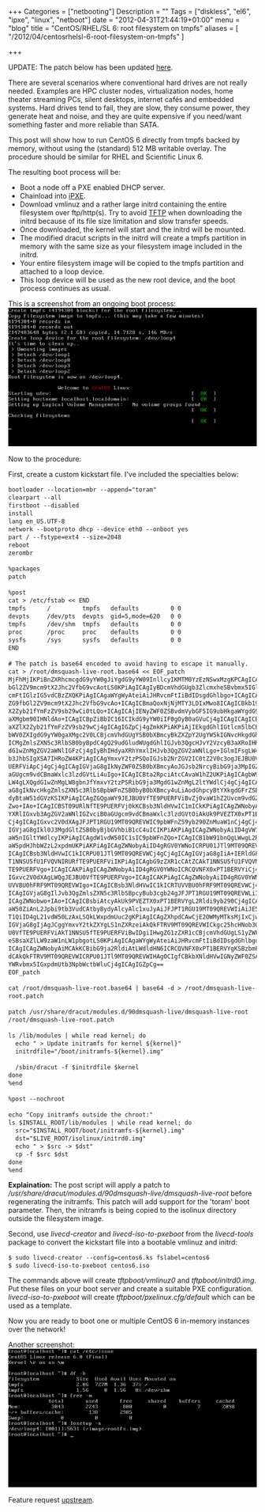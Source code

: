 +++
Categories = ["netbooting"]
Description = ""
Tags = ["diskless", "el6", "ipxe", "linux", "netboot"]
date = "2012-04-31T21:44:19+01:00"
menu = "blog"
title = "CentOS/RHEL/SL 6: root filesystem on tmpfs"
aliases = [
    "/2012/04/centosrhelsl-6-root-filesystem-on-tmpfs"
]

+++



UPDATE: The patch below has been updated [here](/post/el6-rootfs-on-tmpfs-update).

There are several scenarios where conventional hard drives are not really needed. Examples are HPC cluster nodes, virtualization nodes, home theater streaming PCs, silent desktops, internet cafés and embedded systems. Hard drives tend to fail, they are slow, they consume power, they generate heat and noise, and they are quite expensive if you need/want something faster and more reliable than SATA.

This post will show how to run CentOS 6 directly from tmpfs backed by memory, without using the (standard) 512 MB writable overlay. The procedure should be similar for RHEL and Scientific Linux 6.

The resulting boot process will be:

* Boot a node off a PXE enabled DHCP server.
* Chainload into [iPXE](http://blog.braastad.org/?p=128).
* Download vmlinuz and a rather large initrd containing the entire filesystem over ftp/http(s). Try to avoid [TFTP](http://en.wikipedia.org/wiki/Trivial_File_Transfer_Protocol) when downloading the initrd because of its file size limitation and slow transfer speeds.
* Once downloaded, the kernel will start and the initrd will be mounted.
* The modified dracut scripts in the initrd will create a tmpfs partition in memory with the same size as your filesystem image included in the initrd.
* Your entire filesystem image will be copied to the tmpfs partition and attached to a loop device.
* This loop device will be used as the new root device, and the boot process continues as usual.

This is a screenshot from an ongoing boot process:
![Boot process](/img/centos6-from-tmpfs1.png)

Now to the procedure:

First, create a custom kickstart file. I've included the specialties below:

    bootloader --location=mbr --append="toram"
    clearpart --all
    firstboot --disabled
    install
    lang en_US.UTF-8
    network --bootproto dhcp --device eth0 --onboot yes
    part / --fstype=ext4 --size=2048
    reboot
    zerombr
    
    %packages
    patch
    
    %post
    cat > /etc/fstab << END 
    tmpfs      /         tmpfs   defaults         0 0
    devpts     /dev/pts  devpts  gid=5,mode=620   0 0
    tmpfs      /dev/shm  tmpfs   defaults         0 0
    proc       /proc     proc    defaults         0 0
    sysfs      /sys      sysfs   defaults         0 0
    END
    
    # The patch is base64 encoded to avoid having to escape it manually.
    cat > /root/dmsquash-live-root.base64 << EOF_patch
    MjFhMjIKPiBnZXRhcmcgdG9yYW0gJiYgdG9yYW09InllcyIKMTM0YzEzNSwxMzgKPCAgICAgZG9f
    bGl2ZV9mcm9tX2Jhc2VfbG9vcAotLS0KPiAgICAgIyBDcmVhdGUgb3ZlcmxheSBvbmx5IGlmIHRv
    cmFtIGlzIG5vdCBzZXQKPiAgICAgaWYgWyAteiAiJHRvcmFtIiBdIDsgdGhlbgo+ICAgICAgICAg
    ZG9fbGl2ZV9mcm9tX2Jhc2VfbG9vcAo+ICAgICBmaQoxNjNjMTY3LDIxMwo8ICAgICBkb19saXZl
    X2Zyb21fYmFzZV9sb29wCi0tLQo+ICAgICAjIENyZWF0ZSBvdmVybGF5IG9ubHkgaWYgdG9yYW0g
    aXMgbm90IHNldAo+ICAgICBpZiBbIC16ICIkdG9yYW0iIF0gOyB0aGVuCj4gICAgICAgICBkb19s
    aXZlX2Zyb21fYmFzZV9sb29wCj4gICAgIGZpCj4gZmkKPiAKPiAjIEkgdGhlIGtlcm5lbCBwYXJh
    bWV0ZXIgdG9yYW0gaXMgc2V0LCBjcmVhdGUgYSB0bXBmcyBkZXZpY2UgYW5kIGNvcHkgdGhlIAo+
    ICMgZmlsZXN5c3RlbSB0byBpdC4gQ29udGludWUgdGhlIGJvb3QgcHJvY2VzcyB3aXRoIHRoaXMg
    dG1wZnMgZGV2aWNlIGFzCj4gIyBhIHdyaXRhYmxlIHJvb3QgZGV2aWNlLgo+IGlmIFsgLW4gIiR0
    b3JhbSIgXSA7IHRoZW4KPiAgICAgYmxvY2tzPSQoIGJsb2NrZGV2IC0tZ2V0c3ogJEJBU0VfTE9P
    UERFViApCj4gCj4gICAgIGVjaG8gIkNyZWF0ZSB0bXBmcyAoJGJsb2NrcyBibG9ja3MpIGZvciB0
    aGUgcm9vdCBmaWxlc3lzdGVtLi4uIgo+ICAgICBta2RpciAtcCAvaW1hZ2UKPiAgICAgbW91bnQg
    LW4gLXQgdG1wZnMgLW8gbnJfYmxvY2tzPSRibG9ja3MgdG1wZnMgL2ltYWdlCj4gCj4gICAgIGVj
    aG8gIkNvcHkgZmlsZXN5c3RlbSBpbWFnZSB0byB0bXBmcy4uLiAodGhpcyBtYXkgdGFrZSBhIGZl
    dyBtaW51dGVzKSIKPiAgICAgZGQgaWY9JEJBU0VfTE9PUERFViBvZj0vaW1hZ2Uvcm9vdGZzLmlt
    Zwo+IAo+ICAgICBST09URlNfTE9PUERFVj0kKCBsb3NldHVwIC1mICkKPiAgICAgZWNobyAiQ3Jl
    YXRlIGxvb3AgZGV2aWNlIGZvciB0aGUgcm9vdCBmaWxlc3lzdGVtOiAkUk9PVEZTX0xPT1BERVYi
    Cj4gICAgIGxvc2V0dXAgJFJPT1RGU19MT09QREVWIC9pbWFnZS9yb290ZnMuaW1nCj4gCj4gICAg
    IGVjaG8gIkl0J3MgdGltZSB0byBjbGVhbiB1cC4uICIKPiAKPiAgICAgZWNobyAiID4gVW1vdW50
    aW5nIGltYWdlcyIKPiAgICAgdW1vdW50IC1sIC9pbWFnZQo+ICAgICB1bW91bnQgLWwgL2Rldi8u
    aW5pdHJhbWZzL2xpdmUKPiAKPiAgICAgZWNobyAiID4gRGV0YWNoICRPU01JTl9MT09QREVWIgo+
    ICAgICBsb3NldHVwIC1kICRPU01JTl9MT09QREVWCj4gCj4gICAgIGVjaG8gIiA+IERldGFjaCAk
    T1NNSU5fU1FVQVNIRURfTE9PUERFViIKPiAgICAgbG9zZXR1cCAtZCAkT1NNSU5fU1FVQVNIRURf
    TE9PUERFVgo+ICAgICAKPiAgICAgZWNobyAiID4gRGV0YWNoICRCQVNFX0xPT1BERVYiCj4gICAg
    IGxvc2V0dXAgLWQgJEJBU0VfTE9PUERFVgo+ICAgICAKPiAgICAgZWNobyAiID4gRGV0YWNoICRT
    UVVBU0hFRF9MT09QREVWIgo+ICAgICBsb3NldHVwIC1kICRTUVVBU0hFRF9MT09QREVWCj4gCj4g
    ICAgIGVjaG8gIlJvb3QgZmlsZXN5c3RlbSBpcyBub3cgb24gJFJPT1RGU19MT09QREVWLiIKPiAg
    ICAgZWNobwo+IAo+ICAgICBsbiAtcyAkUk9PVEZTX0xPT1BERVYgL2Rldi9yb290Cj4gICAgIHBy
    aW50ZiAnL2Jpbi9tb3VudCAtbyBydyAlcyAlc1xuJyAiJFJPT1RGU19MT09QREVWIiAiJE5FV1JP
    T1QiID4gL21vdW50LzAxLSQkLWxpdmUuc2gKPiAgICAgZXhpdCAwCjE2OWMyMTksMjIxCjwgICAg
    IGVjaG8gIjAgJCggYmxvY2tkZXYgLS1nZXRzeiAkQkFTRV9MT09QREVWICkgc25hcHNob3QgJEJB
    U0VfTE9PUERFViAkT1NNSU5fTE9PUERFViBwIDgiIHwgZG1zZXR1cCBjcmVhdGUgLS1yZWFkb25s
    eSBsaXZlLW9zaW1nLW1pbgotLS0KPiAgICAgaWYgWyAteiAiJHRvcmFtIiBdIDsgdGhlbgo+ICAg
    ICAgICAgZWNobyAiMCAkKCBibG9ja2RldiAtLWdldHN6ICRCQVNFX0xPT1BERVYgKSBzbmFwc2hv
    dCAkQkFTRV9MT09QREVWICRPU01JTl9MT09QREVWIHAgOCIgfCBkbXNldHVwIGNyZWF0ZSAtLXJl
    YWRvbmx5IGxpdmUtb3NpbWctbWluCj4gICAgIGZpCg==
    EOF_patch
    
    cat /root/dmsquash-live-root.base64 | base64 -d > /root/dmsquash-live-root.patch
    
    patch /usr/share/dracut/modules.d/90dmsquash-live/dmsquash-live-root /root/dmsquash-live-root.patch
    
    ls /lib/modules | while read kernel; do
      echo " > Update initramfs for kernel ${kernel}"
      initrdfile="/boot/initramfs-${kernel}.img"
    
      /sbin/dracut -f $initrdfile $kernel
    done
    %end
    
    %post --nochroot
    
    echo "Copy initramfs outside the chroot:"
    ls $INSTALL_ROOT/lib/modules | while read kernel; do
      src="$INSTALL_ROOT/boot/initramfs-${kernel}.img"
      dst="$LIVE_ROOT/isolinux/initrd0.img"
      echo " > $src -> $dst"
      cp -f $src $dst
    done
    %end

<b>Explaination:</b> The post script will apply a patch to <i>/usr/share/dracut/modules.d/90dmsquash-live/dmsquash-live-root</i> before regenerating the initramfs. This patch will add support for the 'toram' boot parameter. Then, the initramfs is being copied to the isolinux directory outside the filesystem image.

Second, use <i>livecd-creator</i> and <i>livecd-iso-to-pxeboot</i> from the <i>livecd-tools</i> package to convert the kickstart file into a bootable vmlinuz and initrd:

    $ sudo livecd-creator --config=centos6.ks fslabel=centos6
    $ sudo livecd-iso-to-pxeboot centos6.iso

The commands above will create <i>tftpboot/vmlinuz0</i> and <i>tftpboot/initrd0.img</i>. Put these files on your boot server and create a suitable PXE configuration. <i>livecd-iso-to-pxeboot</i> will create <i>tftpboot/pxelinux.cfg/default</i> which can be used as a template.

Now you are ready to boot one or multiple CentOS 6 in-memory instances over the network!

Another screenshot:
![losetup](/img/centos6-from-tmpfs-details.png)

Feature request [upstream](http://article.gmane.org/gmane.linux.kernel.initramfs/2588).
